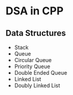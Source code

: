 # DSA in CPP

## Data Structures
- Stack
- Queue
- Circular Queue
- Priority Queue
- Double Ended Queue
- Linked List
- Doubly Linked List

